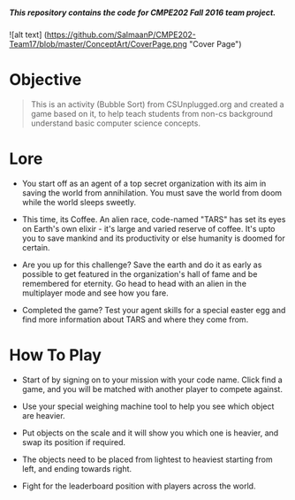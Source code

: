 ##### This repository contains the code for CMPE202 Fall 2016 team project.


![alt text] (https://github.com/SalmaanP/CMPE202-Team17/blob/master/ConceptArt/CoverPage.png "Cover Page")


# Objective

> This is an activity (Bubble Sort) from CSUnplugged.org and created a game based on it, to help teach students from non-cs background understand basic computer science concepts.

# Lore

* You start off as an agent of a top secret organization with its aim in saving the world from annihilation. You must save the world from doom while the world sleeps sweetly. 

* This time, its Coffee. An alien race, code-named "TARS" has set its eyes on Earth's own elixir - it's large and varied reserve of coffee. It's upto you to save mankind and its productivity or else humanity is doomed for certain.

* Are you up for this challenge? Save the earth and do it as early as possible to get featured in the organization's hall of fame and be remembered for eternity. Go head to head with an alien in the multiplayer mode and see how you fare.

* Completed the game? Test your agent skills for a special easter egg and find more information about TARS and where they come from.

# How To Play

* Start of by signing on to your mission with your code name. Click find a game, and you will be matched with another player to compete against. 

* Use your special weighing machine tool to help you see which object are heavier.

* Put objects on the scale and it will show you which one is heavier, and swap its position if required.

* The objects need to be placed from lightest to heaviest starting from left, and ending towards right.

* Fight for the leaderboard position with players across the world.

